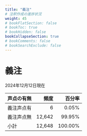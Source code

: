```yaml
---
title: "義注"
# 注釈作成の進捗状況
weight: 45
# bookFlatSection: false
# bookToc: true
# bookHidden: false
bookCollapseSection: true
# bookComments: false
# bookSearchExclude: false
---
```

# 義注

2024年12月12日現在

| 声点の有無   | 頻度      | 百分率     |
|-----|-------:|------:|
| 義注声点有 | 6       | 0.05%   |
| 義注声点無 | 12,642  | 99.95%  |
| 小計    | 12,648  | 100.00% |